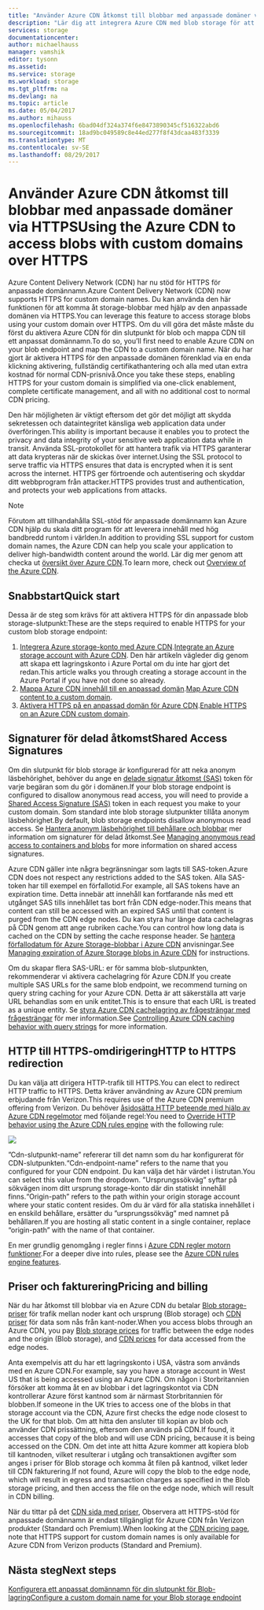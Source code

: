 ```yaml
---
title: "Använder Azure CDN åtkomst till blobbar med anpassade domäner via HTTPS"
description: "Lär dig att integrera Azure CDN med blob storage för att få åtkomst till blobbar med anpassade domäner via HTTPS"
services: storage
documentationcenter: 
author: michaelhauss
manager: vamshik
editor: tysonn
ms.assetid: 
ms.service: storage
ms.workload: storage
ms.tgt_pltfrm: na
ms.devlang: na
ms.topic: article
ms.date: 05/04/2017
ms.author: mihauss
ms.openlocfilehash: 6bad04df324a374f6e8473890345cf516322abd6
ms.sourcegitcommit: 18ad9bc049589c8e44ed277f8f43dcaa483f3339
ms.translationtype: MT
ms.contentlocale: sv-SE
ms.lasthandoff: 08/29/2017
---
```

# <a name="using-the-azure-cdn-to-access-blobs-with-custom-domains-over-https"></a><span data-ttu-id="49a8b-103">Använder Azure CDN åtkomst till blobbar med anpassade domäner via HTTPS</span><span class="sxs-lookup"><span data-stu-id="49a8b-103">Using the Azure CDN to access blobs with custom domains over HTTPS</span></span>

<span data-ttu-id="49a8b-104">Azure Content Delivery Network (CDN) har nu stöd för HTTPS för anpassade domännamn.</span><span class="sxs-lookup"><span data-stu-id="49a8b-104">Azure Content Delivery Network (CDN) now supports HTTPS for custom domain names.</span></span>
<span data-ttu-id="49a8b-105">Du kan använda den här funktionen för att komma åt storage-blobbar med hjälp av den anpassade domänen via HTTPS.</span><span class="sxs-lookup"><span data-stu-id="49a8b-105">You can leverage this feature to access storage blobs using your custom domain over HTTPS.</span></span> <span data-ttu-id="49a8b-106">Om du vill göra det måste måste du först du aktivera Azure CDN för din slutpunkt för blob och mappa CDN till ett anpassat domännamn.</span><span class="sxs-lookup"><span data-stu-id="49a8b-106">To do so, you’ll first need to enable Azure CDN on your blob endpoint and map the CDN to a custom domain name.</span></span> <span data-ttu-id="49a8b-107">När du har gjort är aktivera HTTPS för den anpassade domänen förenklad via en enda klickning aktivering, fullständig certifikathantering och alla med utan extra kostnad för normal CDN-prisnivå.</span><span class="sxs-lookup"><span data-stu-id="49a8b-107">Once you take these steps, enabling HTTPS for your custom domain is simplified via one-click enablement, complete certificate management, and all with no additional cost to normal CDN pricing.</span></span>

<span data-ttu-id="49a8b-108">Den här möjligheten är viktigt eftersom det gör det möjligt att skydda sekretessen och dataintegritet känsliga web application data under överföringen.</span><span class="sxs-lookup"><span data-stu-id="49a8b-108">This ability is important because it enables you to protect the privacy and data integrity of your sensitive web application data while in transit.</span></span> <span data-ttu-id="49a8b-109">Använda SSL-protokollet för att hantera trafik via HTTPS garanterar att data krypteras när de skickas över internet.</span><span class="sxs-lookup"><span data-stu-id="49a8b-109">Using the SSL protocol to serve traffic via HTTPS ensures that data is encrypted when it is sent across the internet.</span></span> <span data-ttu-id="49a8b-110">HTTPS ger förtroende och autentisering och skyddar ditt webbprogram från attacker.</span><span class="sxs-lookup"><span data-stu-id="49a8b-110">HTTPS provides trust and authentication, and protects your web applications from attacks.</span></span>

> [!NOTE]
> <span data-ttu-id="49a8b-111">Förutom att tillhandahålla SSL-stöd för anpassade domännamn kan Azure CDN hjälp du skala ditt program för att leverera innehåll med hög bandbredd runtom i världen.</span><span class="sxs-lookup"><span data-stu-id="49a8b-111">In addition to providing SSL support for custom domain names, the Azure CDN can help you scale your application to deliver high-bandwidth content around the world.</span></span>
> <span data-ttu-id="49a8b-112">Lär dig mer genom att checka ut [översikt över Azure CDN](../../cdn/cdn-overview.md).</span><span class="sxs-lookup"><span data-stu-id="49a8b-112">To learn more, check out [Overview of the Azure CDN](../../cdn/cdn-overview.md).</span></span>
>
>

## <a name="quick-start"></a><span data-ttu-id="49a8b-113">Snabbstart</span><span class="sxs-lookup"><span data-stu-id="49a8b-113">Quick start</span></span>

<span data-ttu-id="49a8b-114">Dessa är de steg som krävs för att aktivera HTTPS för din anpassade blob storage-slutpunkt:</span><span class="sxs-lookup"><span data-stu-id="49a8b-114">These are the steps required to enable HTTPS for your custom blob storage endpoint:</span></span>

1.  <span data-ttu-id="49a8b-115">[Integrera Azure storage-konto med Azure CDN](../../cdn/cdn-create-a-storage-account-with-cdn.md).</span><span class="sxs-lookup"><span data-stu-id="49a8b-115">[Integrate an Azure storage account with Azure CDN](../../cdn/cdn-create-a-storage-account-with-cdn.md).</span></span>
    <span data-ttu-id="49a8b-116">Den här artikeln vägleder dig genom att skapa ett lagringskonto i Azure Portal om du inte har gjort det redan.</span><span class="sxs-lookup"><span data-stu-id="49a8b-116">This article walks you through creating a storage account in the Azure Portal if you have not done so already.</span></span>
2.  <span data-ttu-id="49a8b-117">[Mappa Azure CDN innehåll till en anpassad domän](../../cdn/cdn-map-content-to-custom-domain.md).</span><span class="sxs-lookup"><span data-stu-id="49a8b-117">[Map Azure CDN content to a custom domain](../../cdn/cdn-map-content-to-custom-domain.md).</span></span>
3.  <span data-ttu-id="49a8b-118">[Aktivera HTTPS på en anpassad domän för Azure CDN](../../cdn/cdn-custom-ssl.md).</span><span class="sxs-lookup"><span data-stu-id="49a8b-118">[Enable HTTPS on an Azure CDN custom domain](../../cdn/cdn-custom-ssl.md).</span></span>

## <a name="shared-access-signatures"></a><span data-ttu-id="49a8b-119">Signaturer för delad åtkomst</span><span class="sxs-lookup"><span data-stu-id="49a8b-119">Shared Access Signatures</span></span>

<span data-ttu-id="49a8b-120">Om din slutpunkt för blob storage är konfigurerad för att neka anonym läsbehörighet, behöver du ange en [delade signatur åtkomst (SAS)](../common/storage-dotnet-shared-access-signature-part-1.md?toc=%2fazure%2fstorage%2fblobs%2ftoc.json) token för varje begäran som du gör i domänen.</span><span class="sxs-lookup"><span data-stu-id="49a8b-120">If your blob storage endpoint is configured to disallow anonymous read access, you will need to provide a [Shared Access Signature (SAS)](../common/storage-dotnet-shared-access-signature-part-1.md?toc=%2fazure%2fstorage%2fblobs%2ftoc.json) token in each request you make to your custom domain.</span></span> <span data-ttu-id="49a8b-121">Som standard inte blob storage slutpunkter tillåta anonym läsbehörighet.</span><span class="sxs-lookup"><span data-stu-id="49a8b-121">By default, blob storage endpoints disallow anonymous read access.</span></span> <span data-ttu-id="49a8b-122">Se [Hantera anonym läsbehörighet till behållare och blobbar](storage-manage-access-to-resources.md) mer information om signaturer för delad åtkomst.</span><span class="sxs-lookup"><span data-stu-id="49a8b-122">See [Managing anonymous read access to containers and blobs](storage-manage-access-to-resources.md) for more information on shared access signatures.</span></span>

<span data-ttu-id="49a8b-123">Azure CDN gäller inte några begränsningar som lagts till SAS-token.</span><span class="sxs-lookup"><span data-stu-id="49a8b-123">Azure CDN does not respect any restrictions added to the SAS token.</span></span> <span data-ttu-id="49a8b-124">Alla SAS-token har till exempel en förfallotid.</span><span class="sxs-lookup"><span data-stu-id="49a8b-124">For example, all SAS tokens have an expiration time.</span></span> <span data-ttu-id="49a8b-125">Detta innebär att innehåll kan fortfarande nås med ett utgånget SAS tills innehållet tas bort från CDN edge-noder.</span><span class="sxs-lookup"><span data-stu-id="49a8b-125">This means that content can still be accessed with an expired SAS until that content is purged from the CDN edge nodes.</span></span> <span data-ttu-id="49a8b-126">Du kan styra hur länge data cachelagras på CDN genom att ange rubriken cache.</span><span class="sxs-lookup"><span data-stu-id="49a8b-126">You can control how long data is cached on the CDN by setting the cache response header.</span></span> <span data-ttu-id="49a8b-127">Se [hantera förfallodatum för Azure Storage-blobbar i Azure CDN](../../cdn/cdn-manage-expiration-of-blob-content.md) anvisningar.</span><span class="sxs-lookup"><span data-stu-id="49a8b-127">See [Managing expiration of Azure Storage blobs in Azure CDN](../../cdn/cdn-manage-expiration-of-blob-content.md) for instructions.</span></span>

<span data-ttu-id="49a8b-128">Om du skapar flera SAS-URL: er för samma blob-slutpunkten, rekommenderar vi aktivera cachelagring för Azure CDN.</span><span class="sxs-lookup"><span data-stu-id="49a8b-128">If you create multiple SAS URLs for the same blob endpoint, we recommend turning on query string caching for your Azure CDN.</span></span> <span data-ttu-id="49a8b-129">Detta är att säkerställa att varje URL behandlas som en unik entitet.</span><span class="sxs-lookup"><span data-stu-id="49a8b-129">This is to ensure that each URL is treated as a unique entity.</span></span> <span data-ttu-id="49a8b-130">Se [styra Azure CDN cachelagring av frågesträngar med frågesträngar](../../cdn/cdn-query-string.md) för mer information.</span><span class="sxs-lookup"><span data-stu-id="49a8b-130">See [Controlling Azure CDN caching behavior with query strings](../../cdn/cdn-query-string.md) for more information.</span></span>

## <a name="http-to-https-redirection"></a><span data-ttu-id="49a8b-131">HTTP till HTTPS-omdirigering</span><span class="sxs-lookup"><span data-stu-id="49a8b-131">HTTP to HTTPS redirection</span></span>

<span data-ttu-id="49a8b-132">Du kan välja att dirigera HTTP-trafik till HTTPS.</span><span class="sxs-lookup"><span data-stu-id="49a8b-132">You can elect to redirect HTTP traffic to HTTPS.</span></span> <span data-ttu-id="49a8b-133">Detta kräver användning av Azure CDN premium erbjudande från Verizon.</span><span class="sxs-lookup"><span data-stu-id="49a8b-133">This requires use of the Azure CDN premium offering from Verizon.</span></span> <span data-ttu-id="49a8b-134">Du behöver [åsidosätta HTTP beteende med hjälp av Azure CDN regelmotor](../../cdn/cdn-rules-engine.md) med följande regel:</span><span class="sxs-lookup"><span data-stu-id="49a8b-134">You need to [Override HTTP behavior using the Azure CDN rules engine](../../cdn/cdn-rules-engine.md) with the following rule:</span></span>

![](./media/storage-https-custom-domain-cdn/redirect-to-https.png)

<span data-ttu-id="49a8b-135">”Cdn-slutpunkt-name” refererar till det namn som du har konfigurerat för CDN-slutpunkten.</span><span class="sxs-lookup"><span data-stu-id="49a8b-135">“Cdn-endpoint-name” refers to the name that you configured for your CDN endpoint.</span></span> <span data-ttu-id="49a8b-136">Du kan välja det här värdet i listrutan.</span><span class="sxs-lookup"><span data-stu-id="49a8b-136">You can select this value from the dropdown.</span></span> <span data-ttu-id="49a8b-137">”Ursprungssökväg” syftar på sökvägen inom ditt ursprung storage-konto där din statiskt innehåll finns.</span><span class="sxs-lookup"><span data-stu-id="49a8b-137">“Origin-path” refers to the path within your origin storage account where your static content resides.</span></span>
<span data-ttu-id="49a8b-138">Om du är värd för alla statiska innehållet i en enskild behållare, ersätter du ”ursprungssökväg” med namnet på behållaren.</span><span class="sxs-lookup"><span data-stu-id="49a8b-138">If you are hosting all static content in a single container, replace “origin-path” with the name of that container.</span></span>

<span data-ttu-id="49a8b-139">En mer grundlig genomgång i regler finns i [Azure CDN regler motorn funktioner](../../cdn/cdn-rules-engine-reference-features.md).</span><span class="sxs-lookup"><span data-stu-id="49a8b-139">For a deeper dive into rules, please see the [Azure CDN rules engine features](../../cdn/cdn-rules-engine-reference-features.md).</span></span>

## <a name="pricing-and-billing"></a><span data-ttu-id="49a8b-140">Priser och fakturering</span><span class="sxs-lookup"><span data-stu-id="49a8b-140">Pricing and billing</span></span>

<span data-ttu-id="49a8b-141">När du har åtkomst till blobbar via en Azure CDN du betalar [Blob storage-priser](https://azure.microsoft.com/pricing/details/storage/blobs/) för trafik mellan noder kant och ursprung (Blob storage) och [CDN priser](https://azure.microsoft.com/pricing/details/cdn/) för data som nås från kant-noder.</span><span class="sxs-lookup"><span data-stu-id="49a8b-141">When you access blobs through an Azure CDN, you pay [Blob storage prices](https://azure.microsoft.com/pricing/details/storage/blobs/) for traffic between the edge nodes and the origin (Blob storage), and [CDN prices](https://azure.microsoft.com/pricing/details/cdn/) for data accessed from the edge nodes.</span></span>

<span data-ttu-id="49a8b-142">Anta exempelvis att du har ett lagringskonto i USA, västra som används med en Azure CDN.</span><span class="sxs-lookup"><span data-stu-id="49a8b-142">For example, say you have a storage account in West US that is being accessed using an Azure CDN.</span></span> <span data-ttu-id="49a8b-143">Om någon i Storbritannien försöker att komma åt en av blobbar i det lagringskontot via CDN kontrollerar Azure först kantnod som är närmast Storbritannien för blobben.</span><span class="sxs-lookup"><span data-stu-id="49a8b-143">If someone in the UK tries to access one of the blobs in that storage account via the CDN, Azure first checks the edge node closest to the UK for that blob.</span></span> <span data-ttu-id="49a8b-144">Om att hitta den ansluter till kopian av blob och använder CDN prissättning, eftersom den används på CDN.</span><span class="sxs-lookup"><span data-stu-id="49a8b-144">If found, it accesses that copy of the blob and will use CDN pricing, because it is being accessed on the CDN.</span></span> <span data-ttu-id="49a8b-145">Om det inte att hitta Azure kommer att kopiera blob till kantnoden, vilket resulterar i utgång och transaktionen avgifter som anges i priser för Blob storage och komma åt filen på kantnod, vilket leder till CDN fakturering.</span><span class="sxs-lookup"><span data-stu-id="49a8b-145">If not found, Azure will copy the blob to the edge node, which will result in egress and transaction charges as specified in the Blob storage pricing, and then access the file on the edge node, which will result in CDN billing.</span></span>

<span data-ttu-id="49a8b-146">När du tittar på det [CDN sida med priser](https://azure.microsoft.com/pricing/details/cdn/), Observera att HTTPS-stöd för anpassade domännamn är endast tillgängligt för Azure CDN från Verizon produkter (Standard och Premium).</span><span class="sxs-lookup"><span data-stu-id="49a8b-146">When looking at the [CDN pricing page](https://azure.microsoft.com/pricing/details/cdn/), note that HTTPS support for custom domain names is only available for Azure CDN from Verizon products (Standard and Premium).</span></span>

## <a name="next-steps"></a><span data-ttu-id="49a8b-147">Nästa steg</span><span class="sxs-lookup"><span data-stu-id="49a8b-147">Next steps</span></span>

[<span data-ttu-id="49a8b-148">Konfigurera ett anpassat domännamn för din slutpunkt för Blob-lagring</span><span class="sxs-lookup"><span data-stu-id="49a8b-148">Configure a custom domain name for your Blob storage endpoint</span></span>](storage-custom-domain-name.md)
